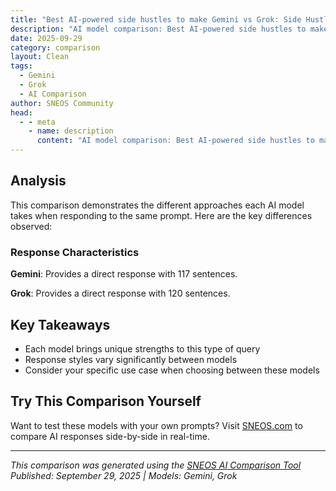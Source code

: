 ```yaml
---
title: "Best AI-powered side hustles to make Gemini vs Grok: Side Hustles000/month in 2025"
description: "AI model comparison: Best AI-powered side hustles to make $1000/month in 2025..."
date: 2025-09-29
category: comparison
layout: Clean
tags:
  - Gemini
  - Grok
  - AI Comparison
author: SNEOS Community
head:
  - - meta
    - name: description
      content: "AI model comparison: Best AI-powered side hustles to make $1000/month in 2025..."
---
```


<ChatComparison
  title="Best AI-powered side hustles to make Gemini vs Grok: Side Hustles000/month in 2025"
  prompt="Best AI-powered side hustles to make $1000/month in 2025"
  :responses='{
    "Gemini": "Okay, let\u0027s explore some AI-powered side hustles with the potential to earn $1000/month in 2025. Keep in mind that the AI landscape is rapidly evolving, and success will depend on your skills, marketing efforts, and how well you adapt to new tools and trends. Also, $1000/month is achievable, but it will require consistent effort and strategic focus.\n\n**General Considerations for Success:**\n\n*   **Skill Development:** Don\u0027t rely solely on AI.  Human oversight, creativity, and prompt engineering are crucial. Invest in learning relevant skills like prompt writing, editing, marketing, and industry-specific knowledge.\n*   **Niche Down:**  Don\u0027t try to be everything to everyone. Focus on a specific niche where you can become an expert.\n*   **Marketing \u0026 Promotion:**  No matter how good your service, you need to market it.  Utilize social media, SEO, content marketing, and networking to attract clients.\n*   **Quality is Key:**  AI can help you be efficient, but you need to ensure your output is high-quality and meets client expectations.  Don\u0027t just blindly trust AI.\n*   **Adaptability:** The AI landscape is constantly changing. Stay updated on new tools and techniques to maintain a competitive edge.\n*   **Ethical Considerations:** Be transparent about using AI.  Don\u0027t pass off AI-generated content as entirely your own work.  Respect copyright and intellectual property.\n*   **Pricing Strategy:** Research your market and set competitive but profitable prices. Consider value-based pricing (charging based on the perceived value to the client).\n\n**AI-Powered Side Hustle Ideas (Potential for $1000/month in 2025):**\n\n**1.  AI-Powered Content Creation \u0026 Editing Services**\n\n*   **Concept:** Use AI tools to generate blog posts, articles, social media content, website copy, email marketing campaigns, and even scripts.  Then, *critically edit and refine* the AI output to ensure accuracy, clarity, and originality.  This is where your human skills are paramount.\n*   **AI Tools:**\n    *   **AI Writing Assistants:** Jasper, Copy.ai, Rytr, Scalenut, Article Forge (for generating drafts).\n    *   **Grammar \u0026 Style Checkers:** Grammarly, ProWritingAid (essential for editing AI output).\n    *   **SEO Optimization Tools:** Semrush, Ahrefs (for optimizing content for search engines).\n    *   **Image Generation:** Midjourney, DALL-E 2, Stable Diffusion (for creating visual content).\n*   **Niches:**\n    *   **SEO-optimized blog content for small businesses:**  Focus on local businesses, specific industries (e.g., real estate, healthcare, finance).\n    *   **Social media content for e-commerce brands:** Create engaging posts, captions, and product descriptions.\n    *   **Email marketing campaigns for startups:**  Develop compelling email sequences to nurture leads and drive sales.\n    *   **Technical Writing (with expert editing):** AI can assist in generating technical documentation, but human review is vital.\n*   **Earning Potential:** Charge per word, per article, or offer monthly content packages.  With consistent effort and targeted marketing, you can reach $1000/month.\n\n**2.  AI-Enhanced SEO Consulting**\n\n*   **Concept:** Use AI-powered tools to analyze websites, identify SEO opportunities, and develop strategies to improve search engine rankings.  Provide actionable recommendations to clients.\n*   **AI Tools:**\n    *   **SEO Audit Tools:** Semrush, Ahrefs, Surfer SEO (for identifying technical SEO issues and keyword opportunities).\n    *   **Keyword Research Tools:** Google Keyword Planner, AnswerThePublic (for finding relevant keywords).\n    *   **Content Optimization Tools:** Surfer SEO, Clearscope (for optimizing content for specific keywords).\n    *   **AI-Powered Link Building Tools:**  (Emerging) Tools that assist in finding link opportunities and outreach.  Requires careful human review.\n*   **Niches:**\n    *   **Local SEO for small businesses:** Help local businesses improve their visibility in local search results.\n    *   **E-commerce SEO:**  Optimize product pages and website structure for e-commerce stores.\n    *   **SEO for SaaS companies:**  Focus on improving organic traffic to SaaS websites.\n*   **Earning Potential:**  Charge per audit, offer monthly SEO packages, or get paid based on performance.\n\n**3.  AI-Driven Market Research \u0026 Insights**\n\n*   **Concept:** Utilize AI tools to analyze market trends, customer behavior, and competitor data. Provide valuable insights to businesses to help them make informed decisions.\n*   **AI Tools:**\n    *   **Market Research Platforms:**  Trend Hunter, CB Insights (for identifying emerging trends and market opportunities).\n    *   **Social Listening Tools:**  Brandwatch, Hootsuite Insights (for monitoring social media conversations and sentiment).\n    *   **Data Analysis Tools:**  Tableau, Power BI (for visualizing and interpreting data).\n    *   **AI-powered survey analysis:** (Emerging) Tools that can analyze open-ended survey responses.\n*   **Niches:**\n    *   **Trend forecasting for the fashion industry:** Identify upcoming trends and help fashion brands develop new products.\n    *   **Competitive analysis for startups:** Analyze the competitive landscape and help startups develop a competitive advantage.\n    *   **Customer sentiment analysis for restaurants:** Monitor online reviews and social media conversations to understand customer sentiment.\n*   **Earning Potential:**  Charge per report, offer monthly subscription services, or get paid based on the value of the insights provided.\n\n**4.  AI-Powered Video Editing \u0026 Production**\n\n*   **Concept:** Use AI tools to automate video editing tasks, such as transcript generation, subtitle creation, noise reduction, and scene detection.  Focus on adding creative value and human storytelling.\n*   **AI Tools:**\n    *   **Video Editing Software with AI Features:** Adobe Premiere Pro (with Sensei AI), Descript, Kapwing, RunwayML.\n    *   **AI-Powered Transcription Services:** Otter.ai, Descript (for generating accurate transcripts).\n    *   **AI Video Generators:** Synthesia, Lumen5 (for creating explainer videos). *Use with caution and a critical eye.*\n    *   **AI-Powered Visual Effects:** RunwayML\n*   **Niches:**\n    *   **Social media video editing for influencers:** Edit and optimize videos for YouTube, Instagram, and TikTok.\n    *   **Corporate video production:** Create training videos, marketing videos, and internal communications videos.\n    *   **Podcast video production:** Add visuals to podcasts to make them more engaging on YouTube.\n*   **Earning Potential:**  Charge per video, offer monthly packages, or get paid based on the length and complexity of the project.\n\n**5.  AI-Assisted E-commerce Product Descriptions \u0026 Optimization**\n\n*   **Concept:** Utilize AI to generate compelling product descriptions, optimize product listings for search, and create personalized shopping experiences.\n*   **AI Tools:**\n    *   **AI Product Description Generators:** Copy.ai, Jasper, Rytr.  (Requires significant human editing).\n    *   **E-commerce SEO Tools:** Semrush, Ahrefs (for keyword research and product listing optimization).\n    *   **Personalization Engines:**  (More advanced) Nosto, Barilliance (for creating personalized product recommendations).\n*   **Niches:**\n    *   **Etsy product listing optimization:** Help Etsy sellers improve their product visibility and sales.\n    *   **Shopify product description writing:** Create compelling product descriptions for Shopify stores.\n    *   **Amazon product listing optimization:** Optimize product listings for Amazon\u0027s search algorithm.\n*   **Earning Potential:** Charge per product description, offer monthly SEO packages, or get paid based on increased sales.\n\n**6. AI-Powered Personalized Learning Experiences**\n\n*   **Concept:** Leverage AI to create personalized learning experiences for individuals or organizations.\n*   **AI Tools:**\n    *   **Personalized Learning Platforms:** Coursera, Khan Academy (using algorithms to suggest relevant courses).  You could build on top of these or create content for them.\n    *   **AI-powered tutoring:**  (Emerging) Tools that provide personalized tutoring based on student performance.\n    *   **Content Recommendation Systems:** (AI algorithms that suggest relevant learning materials).\n*   **Niches:**\n    *   **Personalized language learning:** Create customized language learning programs based on individual needs and goals.\n    *   **Personalized career development:**  Help individuals identify career paths and develop the skills they need to succeed.\n    *   **Personalized training for specific skills:**  Create customized training programs for software development, data analysis, or other in-demand skills.\n*   **Earning Potential:** Charge per course, offer monthly subscription services, or get paid based on the learner\u0027s progress.\n\n**Important Considerations for 2025 and Beyond:**\n\n*   **AI Will Become More Accessible:** The tools will be easier to use, cheaper, and more powerful.  This means competition will increase.\n*   **Differentiation is Key:** You need to offer something unique \u2013 specialized knowledge, exceptional customer service, a specific niche, or a combination of AI and human expertise.\n*   **The Value of Human Creativity Will Increase:**  As AI becomes more commonplace, the ability to think critically, creatively, and strategically will become even more valuable.\n*   **Focus on Problem Solving:** Don\u0027t just use AI for the sake of using AI. Focus on solving real problems for your clients.\n\n**Actionable Steps to Get Started:**\n\n1.  **Choose a Niche:** Identify an area where you have existing knowledge or interest.\n2.  **Research AI Tools:** Explore the AI tools mentioned above and experiment with them.\n3.  **Develop Your Skills:** Invest in learning relevant skills like prompt engineering, editing, marketing, and industry-specific knowledge.\n4.  **Build a Portfolio:** Create samples of your work to showcase your skills to potential clients.\n5.  **Market Your Services:** Use social media, content marketing, and networking to attract clients.\n6.  **Set Your Prices:** Research your market and set competitive but profitable prices.\n7.  **Provide Excellent Customer Service:**  Build strong relationships with your clients and provide exceptional customer service.\n8.  **Stay Updated:**  The AI landscape is constantly changing. Stay updated on new tools and techniques to maintain a competitive edge.\n\nBy following these steps and adapting to the evolving AI landscape, you can increase your chances of building a successful AI-powered side hustle and achieving your financial goals. Good luck!\n",
    "Grok": "In 2025, AI-powered side hustles are expected to continue growing as advanced tools become more accessible, user-friendly, and integrated into various industries. Making $1,000/month through AI-driven side hustles is achievable with the right strategy, consistency, and leveraging emerging technologies. Below are some of the best AI-powered side hustles, along with actionable steps to get started, potential earnings, and tools to use. These ideas cater to different skill levels and time commitments.\n\n---\n\n### 1. AI-Generated Content Creation (Writing, Blogs, Copywriting)\n**Why it works:** AI tools like ChatGPT, Jasper, and Writesonic can help generate high-quality written content quickly, such as blog posts, social media captions, email campaigns, or eBooks. You can use these as a starting point and add your personal touch or editing skills to create value for clients.\n\n**How to start:**\n- Learn to use AI writing tools to draft content and refine it with your creativity or niche expertise (e.g., SEO, storytelling).\n- Offer services on platforms like Upwork, Fiverr, or PeoplePerHour as a freelance writer or copywriter.\n- Target small businesses, eCommerce stores, or bloggers who need content for websites, ads, or newsletters.\n- Create and monetize your own blog or niche site using AI to generate content, then earn via affiliate marketing or ads.\n\n**Potential Earnings:** $500\u2013$2,000/month\n- Charge $50\u2013$200 per blog post or $20\u2013$100 per social media content package. At 5\u201310 clients a month, you can easily hit $1,000.\n- Affiliate marketing or ads on your blog can earn $200\u2013$1,000/month with consistent traffic.\n\n**Tools:** ChatGPT (free/paid), Jasper ($39/month), Grammarly (for editing), Canva (for visuals).\n\n**Time Commitment:** 10\u201320 hours/week initially; scales down with experience.\n\n---\n\n### 2. AI-Powered Graphic Design and Digital Art\n**Why it works:** AI design tools like MidJourney, DALL\u00B7E, and Canva\u2019s AI features allow non-designers to create stunning visuals, logos, NFT art, or social media graphics. Demand for custom designs continues to rise for branding, marketing, and personal use.\n\n**How to start:**\n- Use AI art generators to create unique designs or illustrations based on client prompts or trending styles.\n- Sell services on Fiverr or Etsy (e.g., custom logos, posters, or digital art for NFTs).\n- Create print-on-demand products (t-shirts, mugs) with AI-generated designs and sell via platforms like Redbubble or Teespring.\n- Build a portfolio on Instagram or Behance to attract clients.\n\n**Potential Earnings:** $500\u2013$1,500/month\n- Charge $30\u2013$100 per design or artwork. 10\u201315 projects/month can hit $1,000.\n- Print-on-demand sales can add $200\u2013$500/month with popular designs.\n\n**Tools:** MidJourney ($10/month), DALL\u00B7E (via OpenAI), Adobe Express, Canva Pro ($12.99/month).\n\n**Time Commitment:** 10\u201315 hours/week.\n\n---\n\n### 3. AI-Driven Social Media Management\n**Why it works:** Businesses need consistent social media presence, and AI tools can automate content creation, scheduling, and analytics, making it easier to manage multiple accounts as a side hustle.\n\n**How to start:**\n- Use AI tools like Buffer, Hootsuite, or Lately.ai to create posts, captions, and schedules for clients.\n- Offer packages that include content planning, posting, and basic engagement for small businesses or influencers.\n- Find clients on platforms like Upwork or by reaching out to local businesses.\n- Use AI to analyze trends and suggest viral content ideas for better engagement.\n\n**Potential Earnings:** $600\u2013$2,000/month\n- Charge $200\u2013$500/month per client for managing 2\u20133 social media accounts. With 3\u20135 clients, you can exceed $1,000.\n- Upsell add-ons like ad management for extra revenue.\n\n**Tools:** Buffer ($6/account/month), Hootsuite, Lately.ai, ChatGPT for captions.\n\n**Time Commitment:** 10\u201320 hours/week.\n\n---\n\n### 4. AI-Powered Online Courses or Educational Content\n**Why it works:** AI can help create course outlines, scripts for videos, quizzes, and marketing materials, allowing you to package your knowledge or research into sellable digital products. Online learning platforms continue to grow, with demand for niche courses.\n\n**How to start:**\n- Identify a skill or topic you\u2019re knowledgeable about (or research a trending niche using AI).\n- Use AI tools to draft course content, scripts, or presentations (e.g., ChatGPT for text, Descript for video editing).\n- Host courses on platforms like Udemy, Teachable, or Gumroad.\n- Market your course through social media or paid ads with AI-generated copy.\n\n**Potential Earnings:** $500\u2013$3,000/month\n- Price courses at $50\u2013$200. Sell 5\u201320 copies/month to hit $1,000.\n- Evergreen content can provide passive income over time.\n\n**Tools:** ChatGPT, Descript ($12/month), Canva for visuals, Teachable ($39/month).\n\n**Time Commitment:** 20\u201330 hours upfront; 5\u201310 hours/week for marketing and updates.\n\n---\n\n### 5. AI-Enhanced Freelance Video Editing or Voiceovers\n**Why it works:** AI tools can automate parts of video editing (e.g., cutting, captions) and generate synthetic voiceovers, making it easier to produce professional content for YouTubers, businesses, or podcasters without advanced skills.\n\n**How to start:**\n- Learn to use AI video editing tools like Descript or Runway to streamline editing tasks.\n- Use AI voiceover tools like Murf.ai or Synthesia to create professional narration.\n- Offer services on Fiverr or Upwork for video ads, YouTube content, or podcast intros.\n- Create a portfolio of sample work to attract clients.\n\n**Potential Earnings:** $500\u2013$1,500/month\n- Charge $50\u2013$150 per short video or voiceover project. 10 projects/month can net $1,000.\n- Recurring clients (e.g., YouTubers) can boost income.\n\n**Tools:** Descript ($12/month), Murf.ai ($19/month), Runway ($12/month), CapCut (free).\n\n**Time Commitment:** 15\u201325 hours/week.\n\n---\n\n### 6. AI-Powered E-commerce or Dropshipping\n**Why it works:** AI can help with product research, ad copy, customer service chatbots, and store optimization, making e-commerce more manageable for beginners. Dropshipping reduces inventory risks.\n\n**How to start:**\n- Use AI tools like ChatGPT or Jasper to write product descriptions and ad copy.\n- Leverage AI product research tools (e.g., Jungle Scout with AI features) to find trending items.\n- Set up a Shopify store and integrate AI chatbots for customer support (e.g., Tidio).\n- Market products via social media ads, using AI to target audiences.\n\n**Potential Earnings:** $500\u2013$2,000/month\n- Aim for $2,000\u2013$3,000 in sales with a 30\u201350% profit margin to hit $1,000/month after ad costs.\n- Scaling with trending products can increase revenue.\n\n**Tools:** Shopify ($39/month), ChatGPT, Tidio ($29/month), Jungle Scout ($49/month).\n\n**Time Commitment:** 15\u201320 hours/week initially; less with automation.\n\n---\n\n### 7. AI-Driven Virtual Assistant Services\n**Why it works:** AI can automate repetitive tasks like email management, scheduling, data entry, or research, allowing you to offer virtual assistant (VA) services efficiently to multiple clients.\n\n**How to start:**\n- Use AI tools like ChatGPT for drafting emails or research summaries.\n- Automate scheduling with tools like Calendly or AI-powered CRMs.\n- Market yourself on platforms like Virtual Assistant Jobs, Belay, or Upwork.\n- Target entrepreneurs, small businesses, or busy professionals.\n\n**Potential Earnings:** $500\u2013$1,500/month\n- Charge $20\u2013$40/hour. Working 10\u201315 hours/week for 2\u20133 clients can hit $1,000.\n- Package services for a flat monthly rate ($300\u2013$500/client).\n\n**Tools:** ChatGPT, Calendly (free), Notion with AI features ($10/month).\n\n**Time Commitment:** 10\u201320 hours/week.\n\n---\n\n### 8. AI-Powered Tutoring or Coaching\n**Why it works:** AI can help create lesson plans, quizzes, and personalized learning content, making it easier to tutor students or coach individuals in areas like language learning, coding, or personal development.\n\n**How to start:**\n- Use AI to develop teaching materials or practice exercises tailored to students\u2019 needs.\n- Offer one-on-one sessions via platforms like iTalki (languages), Wyzant (academic tutoring), or Coach.me (life coaching).\n- Promote services on social media or through local communities.\n- Use AI chatbots to answer common student queries, saving time.\n\n**Potential Earnings:** $500\u2013$1,500/month\n- Charge $25\u2013$50/hour. Tutor 5\u201310 hours/week to reach $1,000.\n- Group sessions or recorded lessons can scale income.\n\n**Tools:** ChatGPT, Quizlet with AI features, Zoom (free/paid).\n\n**Time Commitment:** 10\u201315 hours/week.\n\n---\n\n### General Tips to Succeed in AI-Powered Side Hustles\n1. **Upskill Quickly:** Spend a few hours learning how to use AI tools effectively via free YouTube tutorials or courses on Coursera/Udemy.\n2. **Niche Down:** Focus on a specific industry or audience (e.g., real estate content, fitness coaching) to"
  }'
  published-date="16:28"
/>

## Analysis

This comparison demonstrates the different approaches each AI model takes when responding to the same prompt. Here are the key differences observed:

### Response Characteristics

**Gemini**: Provides a direct response with 117 sentences. 

**Grok**: Provides a direct response with 120 sentences. 

## Key Takeaways

- Each model brings unique strengths to this type of query
- Response styles vary significantly between models
- Consider your specific use case when choosing between these models

## Try This Comparison Yourself

Want to test these models with your own prompts? Visit [SNEOS.com](https://sneos.com) to compare AI responses side-by-side in real-time.

---

*This comparison was generated using the [SNEOS AI Comparison Tool](https://sneos.com)*
*Published: September 29, 2025 | Models: Gemini, Grok*
